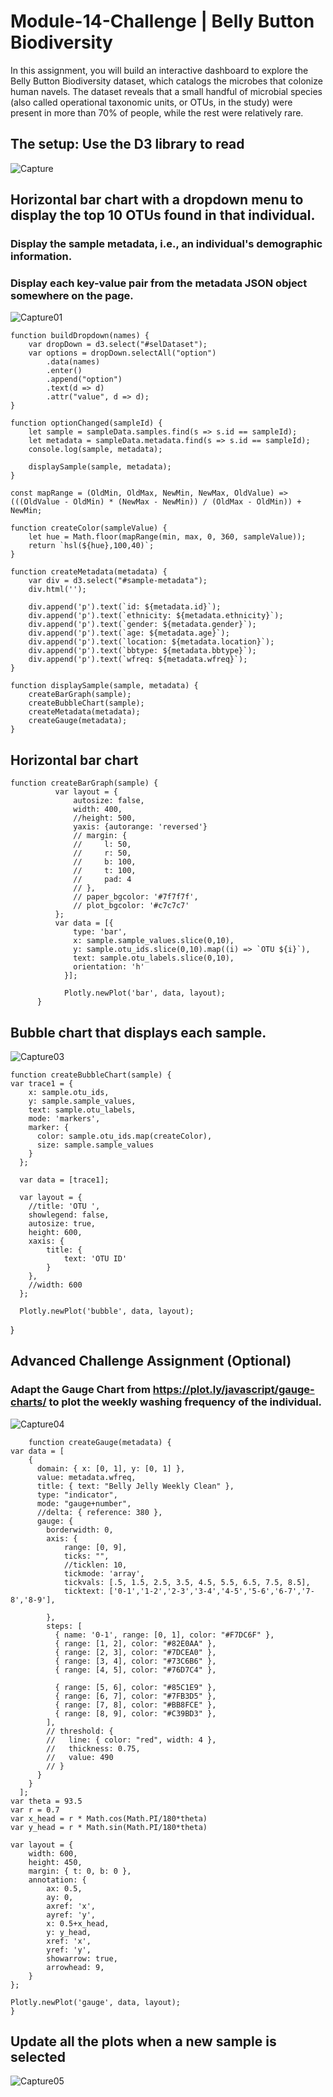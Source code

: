 # Module-14-Challenge | Belly Button Biodiversity
In this assignment, you will build an interactive dashboard to explore the Belly Button Biodiversity dataset, which catalogs the microbes that colonize human navels.
The dataset reveals that a small handful of microbial species (also called operational taxonomic units, or OTUs, in the study) were present in more than 70% of people, while the rest were relatively rare.


## The setup: Use the D3 library to read 
![Capture](https://user-images.githubusercontent.com/30300016/191866272-c0419133-d1c1-4caf-97e6-a81e940d1806.JPG)


## Horizontal bar chart with a dropdown menu to display the top 10 OTUs found in that individual. 
  ### Display the sample metadata, i.e., an individual's demographic information.
  ### Display each key-value pair from the metadata JSON object somewhere on the page.
  
![Capture01](https://user-images.githubusercontent.com/30300016/191864480-e4ec9ca6-2c92-46a5-891e-c8b2568698f2.JPG)

    function buildDropdown(names) {
        var dropDown = d3.select("#selDataset");
        var options = dropDown.selectAll("option")
            .data(names)
            .enter()
            .append("option")
            .text(d => d)
            .attr("value", d => d);
    }

    function optionChanged(sampleId) {
        let sample = sampleData.samples.find(s => s.id == sampleId);
        let metadata = sampleData.metadata.find(s => s.id == sampleId);
        console.log(sample, metadata);

        displaySample(sample, metadata);
    }

    const mapRange = (OldMin, OldMax, NewMin, NewMax, OldValue) => (((OldValue - OldMin) * (NewMax - NewMin)) / (OldMax - OldMin)) + NewMin;

    function createColor(sampleValue) {
        let hue = Math.floor(mapRange(min, max, 0, 360, sampleValue));
        return `hsl(${hue},100,40)`;
    }

    function createMetadata(metadata) {
        var div = d3.select("#sample-metadata");
        div.html('');

        div.append('p').text(`id: ${metadata.id}`);
        div.append('p').text(`ethnicity: ${metadata.ethnicity}`);
        div.append('p').text(`gender: ${metadata.gender}`);
        div.append('p').text(`age: ${metadata.age}`);
        div.append('p').text(`location: ${metadata.location}`);
        div.append('p').text(`bbtype: ${metadata.bbtype}`);
        div.append('p').text(`wfreq: ${metadata.wfreq}`);
    }

    function displaySample(sample, metadata) {
        createBarGraph(sample);
        createBubbleChart(sample);
        createMetadata(metadata);
        createGauge(metadata);
    }
## Horizontal bar chart 
    function createBarGraph(sample) {
              var layout = {
                  autosize: false,
                  width: 400,
                  //height: 500,
                  yaxis: {autorange: 'reversed'}
                  // margin: {
                  //     l: 50,
                  //     r: 50,
                  //     b: 100,
                  //     t: 100,
                  //     pad: 4
                  // },
                  // paper_bgcolor: '#7f7f7f',
                  // plot_bgcolor: '#c7c7c7'
              };
              var data = [{
                  type: 'bar',
                  x: sample.sample_values.slice(0,10),
                  y: sample.otu_ids.slice(0,10).map((i) => `OTU ${i}`),
                  text: sample.otu_labels.slice(0,10),
                  orientation: 'h'
                }];

                Plotly.newPlot('bar', data, layout);
          }



## Bubble chart that displays each sample.
![Capture03](https://user-images.githubusercontent.com/30300016/191864797-d9f6ce83-9068-4fcb-9f0e-402dda9084da.JPG)

    function createBubbleChart(sample) {
    var trace1 = {
        x: sample.otu_ids,
        y: sample.sample_values,
        text: sample.otu_labels,
        mode: 'markers',
        marker: {
          color: sample.otu_ids.map(createColor),
          size: sample.sample_values
        }
      };
      
      var data = [trace1];
      
      var layout = {
        //title: 'OTU ',
        showlegend: false,
        autosize: true,
        height: 600,
        xaxis: {
            title: {
                text: 'OTU ID'
            }
        },
        //width: 600
      };
      
      Plotly.newPlot('bubble', data, layout);
}



## Advanced Challenge Assignment (Optional)
  ### Adapt the Gauge Chart from https://plot.ly/javascript/gauge-charts/ to plot the weekly washing frequency of the individual.
  ![Capture04](https://user-images.githubusercontent.com/30300016/191865395-4234521f-5564-4eb0-8449-e9d5d35d6c39.JPG)
  
        function createGauge(metadata) {
    var data = [
        {
          domain: { x: [0, 1], y: [0, 1] },
          value: metadata.wfreq,
          title: { text: "Belly Jelly Weekly Clean" },
          type: "indicator",
          mode: "gauge+number",
          //delta: { reference: 380 },
          gauge: {
            borderwidth: 0,
            axis: {
                range: [0, 9],
                ticks: "",
                //ticklen: 10,
                tickmode: 'array',
                tickvals: [.5, 1.5, 2.5, 3.5, 4.5, 5.5, 6.5, 7.5, 8.5],
                ticktext: ['0-1','1-2','2-3','3-4','4-5','5-6','6-7','7-8','8-9'],
                
            },
            steps: [
              { name: '0-1', range: [0, 1], color: "#F7DC6F" },
              { range: [1, 2], color: "#82E0AA" },
              { range: [2, 3], color: "#7DCEA0" },
              { range: [3, 4], color: "#73C6B6" },
              { range: [4, 5], color: "#76D7C4" },

              { range: [5, 6], color: "#85C1E9" },
              { range: [6, 7], color: "#7FB3D5" },
              { range: [7, 8], color: "#BB8FCE" },
              { range: [8, 9], color: "#C39BD3" },
            ],
            // threshold: {
            //   line: { color: "red", width: 4 },
            //   thickness: 0.75,
            //   value: 490
            // }
          }
        }
      ];
    var theta = 93.5
    var r = 0.7
    var x_head = r * Math.cos(Math.PI/180*theta)
    var y_head = r * Math.sin(Math.PI/180*theta)

    var layout = {
        width: 600,
        height: 450,
        margin: { t: 0, b: 0 },
        annotation: {
            ax: 0.5,
            ay: 0,
            axref: 'x',
            ayref: 'y',
            x: 0.5+x_head,
            y: y_head,
            xref: 'x',
            yref: 'y',
            showarrow: true,
            arrowhead: 9,
        }
    };
    
    Plotly.newPlot('gauge', data, layout);
    }

## Update all the plots when a new sample is selected
![Capture05](https://user-images.githubusercontent.com/30300016/191865692-7ab472ba-87e1-412f-a898-c37d45e17b62.JPG)


